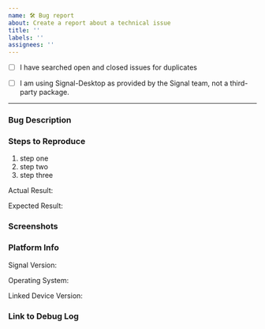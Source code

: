 ```yaml
---
name: 🛠️ Bug report
about: Create a report about a technical issue
title: ''
labels: ''
assignees: ''
---
```


<!--
Our bug tracker is ONLY for bugs. It is not for feature requests, questions, or comments.

Please fill out this template with all the information you have. We can't do much without
both the logs and a detailed description of what you've encountered. Please do your best!

Please note that this tracker is only for bugs. Please try these locations if you have a question or comment:

  https://community.signalusers.org/
  http://support.signal.org/
  support@signal.org

Lastly, be sure to preview your issue before saving. Thanks!
-->

- [ ] I have searched open and closed issues for duplicates
<!--
  You can search all issues here:
    https://github.com/signalapp/Signal-Desktop/issues?utf8=%E2%9C%93&q=is%3Aissue
  Replace [ ] with [X] once you've searched
-->
- [ ] I am using Signal-Desktop as provided by the Signal team, not a third-party package.
<!--
  If you're using a third-party package, please report it to them first.
  For Flatpak:
  - https://github.com/flathub/org.signal.Signal/issues
  For Snap:
  - https://github.com/snapcrafters/signal-desktop/issues
  For Arch Linux:
  - https://archlinux.org/packages/community/x86_64/signal-desktop/
  - https://aur.archlinux.org/packages/signal-desktop-beta/
  etc.
-->

---

### Bug Description

<!-- Give an overall summary of the issue. -->

### Steps to Reproduce

<!-- Using bullet points, list the steps that reproduce the bug. -->

1.  step one
2.  step two
3.  step three

Actual Result:

<!-- Describe the details of the buggy behaviour. -->

Expected Result:

<!-- Describe in detail what the correct behavior should be. -->

### Screenshots

<!--
How to take screenshots on all OSes: https://www.take-a-screenshot.org/
You can drag and drop images into this text box.
-->

### Platform Info

Signal Version:

<!-- You can see Signal's version number at Help -> About or File -> About Signal Desktop -->

Operating System:

<!-- Instructions for finding your OS version are here: http://whatsmyos.com/ -->

Linked Device Version:

<!-- Android: Settings -> Help,  iOS: Settings -> General -> About -->

### Link to Debug Log

<!--
Immediately after the bug has happened, submit a debug log via View -> Debug Log, then copy that URL here.

In most cases, a log from your other devices is also useful:
  Android: https://support.signal.org/hc/en-us/articles/360007318591#android_debug
  iOS: https://support.signal.org/hc/en-us/articles/360007318591#ios_debug
-->
